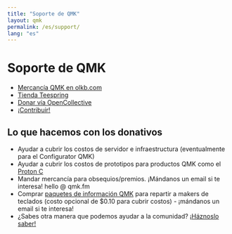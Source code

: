 ```yaml
---
title: "Soporte de QMK"
layout: qmk
permalink: /es/support/
lang: "es"
---
```


# Soporte de QMK

* [Mercancía QMK en olkb.com](https://olkb.com/collections/parts)
* [Tienda Teespring](https://teespring.com/stores/qmk)
* [Donar vía OpenCollective](https://opencollective.com/qmk-firmware)
* [¡Contribuir!](https://github.com/qmk/qmk_firmware/issues)

## Lo que hacemos con los donativos

* Ayudar a cubrir los costos de servidor e infraestructura (eventualmente para el Configurator QMK)
* Ayudar a cubrir los costos de prototipos para productos QMK como el [Proton C](https://qmk.fm/proton-c)
* Mandar mercancía para obsequios/premios. ¡Mándanos un email si te interesa! hello @ qmk.fm
* Comprar [paquetes de información QMK](https://i.imgur.com/EoXgApN.png) para repartir a makers de teclados (costo opcional de $0.10 para cubrir costos) - ¡mándanos un email si te interesa!
* ¿Sabes otra manera que podemos ayudar a la comunidad? [¡Háznoslo saber!](https://github.com/qmk/qmk.fm/issues)
